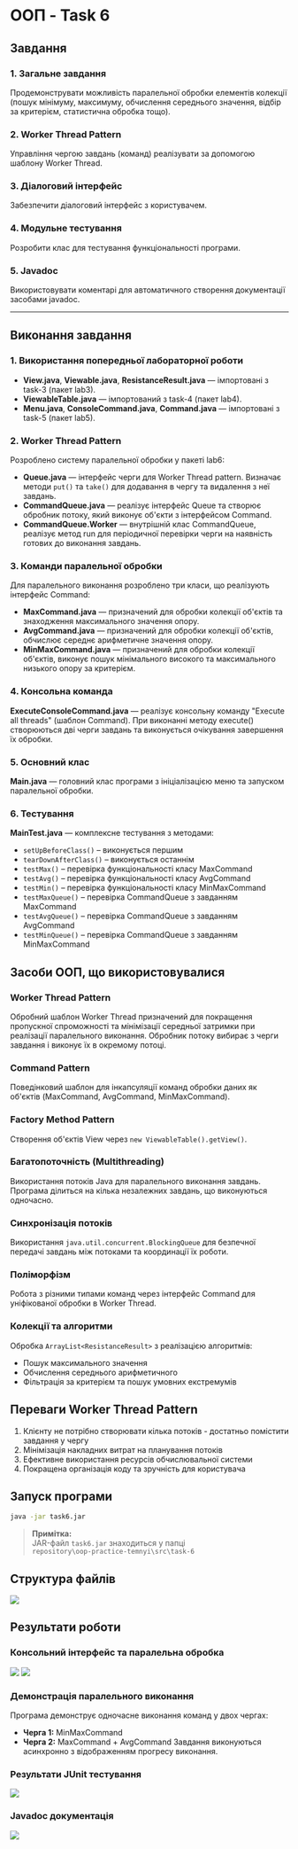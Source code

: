 # ООП - Task 6

## Завдання

### 1. Загальне завдання
Продемонструвати можливість паралельної обробки елементів колекції (пошук мінімуму, максимуму, обчислення середнього значення, відбір за критерієм, статистична обробка тощо).

### 2. Worker Thread Pattern
Управління чергою завдань (команд) реалізувати за допомогою шаблону Worker Thread.

### 3. Діалоговий інтерфейс
Забезпечити діалоговий інтерфейс з користувачем.

### 4. Модульне тестування
Розробити клас для тестування функціональності програми.

### 5. Javadoc
Використовувати коментарі для автоматичного створення документації засобами javadoc.

---

## Виконання завдання

### 1. Використання попередньої лабораторної роботи
- **View.java**, **Viewable.java**, **ResistanceResult.java** — імпортовані з task-3 (пакет lab3).
- **ViewableTable.java** — імпортований з task-4 (пакет lab4).
- **Menu.java**, **ConsoleCommand.java**, **Command.java** — імпортовані з task-5 (пакет lab5).

### 2. Worker Thread Pattern
Розроблено систему паралельної обробки у пакеті lab6:
- **Queue.java** — інтерфейс черги для Worker Thread pattern. Визначає методи `put()` та `take()` для додавання в чергу та видалення з неї завдань.
- **CommandQueue.java** — реалізує інтерфейс Queue та створює обробник потоку, який виконує об'єкти з інтерфейсом Command.
- **CommandQueue.Worker** — внутрішній клас CommandQueue, реалізує метод run для періодичної перевірки черги на наявність готових до виконання завдань.

### 3. Команди паралельної обробки
Для паралельного виконання розроблено три класи, що реалізують інтерфейс Command:
- **MaxCommand.java** — призначений для обробки колекції об'єктів та знаходження максимального значення опору.
- **AvgCommand.java** — призначений для обробки колекції об'єктів, обчислює середнє арифметичне значення опору.
- **MinMaxCommand.java** — призначений для обробки колекції об'єктів, виконує пошук мінімального високого та максимального низького опору за критерієм.

### 4. Консольна команда
**ExecuteConsoleCommand.java** — реалізує консольну команду "Execute all threads" (шаблон Command). При виконанні методу execute() створюються дві черги завдань та виконується очікування завершення їх обробки.

### 5. Основний клас
**Main.java** — головний клас програми з ініціалізацією меню та запуском паралельної обробки.

### 6. Тестування
**MainTest.java** — комплексне тестування з методами:
- `setUpBeforeClass()` – виконується першим
- `tearDownAfterClass()` – виконується останнім
- `testMax()` – перевірка функціональності класу MaxCommand
- `testAvg()` – перевірка функціональності класу AvgCommand
- `testMin()` – перевірка функціональності класу MinMaxCommand
- `testMaxQueue()` – перевірка CommandQueue з завданням MaxCommand
- `testAvgQueue()` – перевірка CommandQueue з завданням AvgCommand
- `testMinQueue()` – перевірка CommandQueue з завданням MinMaxCommand

## Засоби ООП, що використовувалися

### Worker Thread Pattern
Обробний шаблон Worker Thread призначений для покращення пропускної спроможності та мінімізації середньої затримки при реалізації паралельного виконання. Обробник потоку вибирає з черги завдання і виконує їх в окремому потоці.

### Command Pattern
Поведінковий шаблон для інкапсуляції команд обробки даних як об'єктів (MaxCommand, AvgCommand, MinMaxCommand).

### Factory Method Pattern
Створення об'єктів View через `new ViewableTable().getView()`.

### Багатопоточність (Multithreading)
Використання потоків Java для паралельного виконання завдань. Програма ділиться на кілька незалежних завдань, що виконуються одночасно.

### Синхронізація потоків
Використання `java.util.concurrent.BlockingQueue` для безпечної передачі завдань між потоками та координації їх роботи.

### Поліморфізм
Робота з різними типами команд через інтерфейс Command для уніфікованої обробки в Worker Thread.

### Колекції та алгоритми
Обробка `ArrayList<ResistanceResult>` з реалізацією алгоритмів:
- Пошук максимального значення
- Обчислення середнього арифметичного
- Фільтрація за критерієм та пошук умовних екстремумів

## Переваги Worker Thread Pattern
1. Клієнту не потрібно створювати кілька потоків - достатньо помістити завдання у чергу
2. Мінімізація накладних витрат на планування потоків
3. Ефективне використання ресурсів обчислювальної системи
4. Покращена організація коду та зручність для користувача

## Запуск програми

```bash
java -jar task6.jar
```
> **Примітка:**  
> JAR-файл `task6.jar` знаходиться у папці  
> `repository\oop-practice-temnyi\src\task-6`

## Структура файлів
![](Structure-1.png)

## Результати роботи

### Консольний інтерфейс та паралельна обробка
![](program-1.png)
![](program2-1.png)
### Демонстрація паралельного виконання
Програма демонструє одночасне виконання команд у двох чергах:
- **Черга 1:** MinMaxCommand
- **Черга 2:** MaxCommand + AvgCommand
Завдання виконуються асинхронно з відображенням прогресу виконання.

### Результати JUnit тестування
![](Tests-1.png)

### Javadoc документація
![](Javadoc-1.png)
